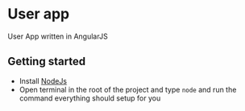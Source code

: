 User app
================

User App written in AngularJS

## Getting started

- Install [NodeJs](http://www.nodejs.org)
- Open terminal in the root of the project and type `node` and run the command everything should setup for you
